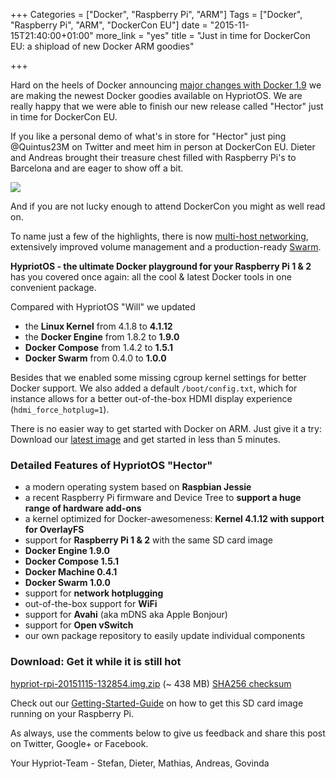 +++
Categories = ["Docker", "Raspberry Pi", "ARM"]
Tags = ["Docker", "Raspberry Pi", "ARM", "DockerCon EU"]
date = "2015-11-15T21:40:00+01:00"
more_link = "yes"
title = "Just in time for DockerCon EU: a shipload of new Docker ARM goodies"

+++

Hard on the heels of Docker announcing [major changes with Docker 1.9](https://blog.docker.com/2015/11/docker-1-9-production-ready-swarm-multi-host-networking/) we are making the newest Docker goodies available on HypriotOS.
We are really happy that we were able to finish our new release called "Hector" just in time for DockerCon EU.

If you like a personal demo of what's in store for "Hector" just ping @Quintus23M on Twitter and meet him in person at DockerCon EU.
Dieter and Andreas brought their treasure chest filled with Raspberry Pi's to Barcelona and are eager to show off a bit.

![](/images/hector-release/testing.jpg)

<!--more-->
And if you are not lucky enough to attend DockerCon you might as well read on.

To name just a few of the highlights, there is now [multi-host networking](http://blog.docker.com/2015/11/docker-multi-host-networking-ga/), extensively improved volume management and a production-ready [Swarm](http://blog.docker.com/2015/11/swarm-1-0/).

__HypriotOS - the ultimate Docker playground for your Raspberry Pi 1 & 2__ has you covered once again: all the cool & latest Docker tools in one convenient package.

Compared with HypriotOS "Will" we updated

- the __Linux Kernel__ from 4.1.8 to __4.1.12__
- the __Docker Engine__ from 1.8.2 to __1.9.0__
- __Docker Compose__ from 1.4.2 to __1.5.1__
- __Docker Swarm__ from 0.4.0 to __1.0.0__

Besides that we enabled some missing cgroup kernel settings for better Docker support.
We also added a default `/boot/config.txt`, which for instance allows for a better out-of-the-box HDMI display experience (`hdmi_force_hotplug=1`).

There is no easier way to get started with Docker on ARM.
Just give it a try: Download our [latest image](http://downloads.hypriot.com/hypriot-rpi-20151115-132854.img.zip) and get started in less than 5 minutes.


### Detailed Features of HypriotOS "Hector"
- a modern operating system based on __Raspbian Jessie__
- a recent Raspberry Pi firmware and Device Tree to __support a huge range of hardware add-ons__
- a kernel optimized for Docker-awesomeness: __Kernel 4.1.12 with support for OverlayFS__
- support for __Raspberry Pi 1 & 2__ with the same SD card image
- __Docker Engine 1.9.0__
- __Docker Compose 1.5.1__
- __Docker Machine 0.4.1__
- __Docker Swarm 1.0.0__
- support for __network hotplugging__
- out-of-the-box support for __WiFi__
- support for __Avahi__ (aka mDNS aka Apple Bonjour)
- support for __Open vSwitch__
- our own package repository to easily update individual components


### Download: Get it while it is still hot
[hypriot-rpi-20151115-132854.img.zip](http://downloads.hypriot.com/hypriot-rpi-20151115-132854.img.zip) (~ 438 MB)
[SHA256 checksum](hypriot-rpi-20151115-132854.img.zip.sha256)

Check out our [Getting-Started-Guide](http://blog.hypriot.com/getting-started-with-docker-on-your-arm-device/) on how to get this SD card image running on your Raspberry Pi.

As always, use the comments below to give us feedback and share this post on Twitter, Google+ or Facebook.

Your Hypriot-Team -
Stefan, Dieter, Mathias, Andreas, Govinda
